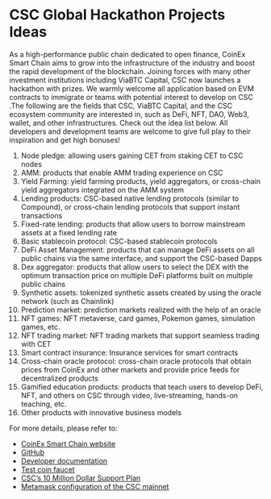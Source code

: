 # CSC Global Hackathon Projects Ideas

As a high-performance public chain dedicated to open finance, CoinEx Smart Chain aims to grow into the infrastructure of the industry and boost the rapid development of the blockchain. Joining forces with many other investment institutions including ViaBTC Capital, CSC now launches a hackathon with prizes. We warmly welcome all application based on EVM contracts to immigrate  or teams with potential interest to develop on CSC .The following are the fields that CSC, ViaBTC Capital, and the CSC ecosystem community are interested in, such as DeFi, NFT, DAO, Web3, wallet, and other infrastructures. Check out the idea list below. All developers and development teams are welcome to give full play to their inspiration and get high bonuses! 

1. Node pledge: allowing users gaining CET from staking CET to CSC nodes
2. AMM: products that enable AMM trading experience on CSC 
3. Yield Farming: yield farming products, yield aggregators, or cross-chain yield aggregators integrated on the AMM system
4. Lending products: CSC-based native lending protocols (similar to Compound), or cross-chain lending protocols that support instant transactions 
5. Fixed-rate lending: products that allow users to borrow mainstream assets at a fixed lending rate 
6. Basic stablecoin protocol: CSC-based stablecoin protocols 
7. DeFi Asset Management: products that can manage DeFi assets on all public chains via the same interface, and support the CSC-based Dapps  
8. Dex aggregator: products that allow users to select the DEX with the optimum transaction price on multiple DeFi platforms built on multiple public chains 
9. Synthetic assets: tokenized synthetic assets created by using the oracle network (such as Chainlink) 
10. Prediction market: prediction markets realized with the help of an oracle
11. NFT games: NFT metaverse, card games, Pokemon games, simulation games, etc. 
12. NFT trading market: NFT trading markets that support seamless trading with CET 
13. Smart contract insurance: Insurance services for smart contracts 
14. Cross-chain oracle protocol: cross-chain oracle protocols that obtain prices from CoinEx and other markets and provide price feeds for decentralized products 
15. Gamified education products: products that teach users to develop DeFi, NFT, and others on CSC through video, live-streaming, hands-on teaching, etc.
16. Other products with innovative business models 

For more details, please refer to:
* [CoinEx Smart Chain website](https://www.coinex.org)
* [GitHub](https://github.com/coinex-smart-chain)
* [Developer documentation](https://docs.coinex.org/#/)
* [Test coin faucet](https://testnet.coinex.net/faucet)
* [CSC’s 10 Million Dollar Support Plan](https://www.coinex.org/million_dollar_plan)
* [Metamask configuration of the CSC mainnet](https://docs.coinex.org/#/wallet)
